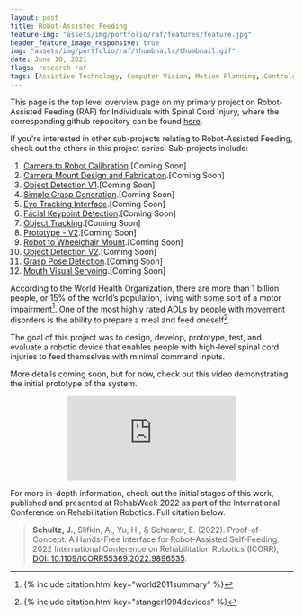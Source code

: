 ```yaml
---
layout: post
title: Robot-Assisted Feeding
feature-img: "assets/img/portfolio/raf/features/feature.jpg"
header_feature_image_responsive: true
img: "assets/img/portfolio/raf/thumbnails/thumbnail.gif"
date: June 10, 2021
flags: research raf
tags: [Assistive Technology, Computer Vision, Motion Planning, Controls, Robotics, Human-Machine Interface, Engineering, Fabrication]
---
```


<a id="TOP"></a>
This page is the top level overview page on my primary project on Robot-Assisted Feeding (RAF) for Individuals with Spinal Cord Injury, where the corresponding github repository can be found <a href="https://github.com/jschultz299/odhe_ros" target="_blank">here</a>.

If you're interested in other sub-projects relating to Robot-Assisted Feeding, check out the others in this project series! Sub-projects include:

<ol>
    <li><a href="">Camera to Robot Calibration</a>.[Coming Soon]</li>
    <li><a href="">Camera Mount Design and Fabrication</a>.[Coming Soon]</li>
    <li><a href="https://jschultz299.github.io/portfolio/objectdetection1">Object Detection V1</a>.[Coming Soon]</li>
    <li><a href="">Simple Grasp Generation</a>.[Coming Soon]</li>
    <li><a href="">Eye Tracking Interface</a>.[Coming Soon]</li>
    <li><a href="">Facial Keypoint Detection</a>.[Coming Soon]</li>
    <li><a href="">Object Tracking</a>.[Coming Soon]</li>
    <li><a href="">Prototype - V2</a>.[Coming Soon]</li>
    <li><a href="">Robot to Wheelchair Mount</a>.[Coming Soon]</li>
    <li><a href="">Object Detection V2</a>.[Coming Soon]</li>
    <li><a href="">Grasp Pose Detection</a>.[Coming Soon]</li>
    <li><a href="">Mouth Visual Servoing</a>.[Coming Soon]</li>
</ol>

According to the World Health Organization, there are more than 1 billion people, or 15% of the world’s population, living with some sort of a motor impairment[^1]. One of the most highly rated ADLs by people with movement disorders is the ability to prepare a meal and feed oneself[^2]. 

The goal of this project was to design, develop, prototype, test, and evaluate a robotic device that enables people with high-level spinal cord injuries to feed themselves with minimal command inputs.

More details coming soon, but for now, check out this video demonstrating the initial prototype of the system.

<div class="video_container" align="middle">
    <iframe src="https://www.youtube.com/embed/AmBzfEcXVCc" class="video" frameborder="0" gesture="media" allow="encrypted-media" allowfullscreen></iframe>
</div>

For more in-depth information, check out the initial stages of this work, published and presented at RehabWeek 2022 as part of the International Conference on Rehabilitation Robotics. Full citation below.

> <b>Schultz, J.</b>, Slifkin, A., Yu, H., & Schearer, E. (2022). Proof-of-Concept: A Hands-Free Interface for Robot-Assisted Self-Feeding. 2022 International Conference on Rehabilitation Robotics (ICORR), <a href="https://doi.org/10.1109/ICORR55369.2022.9896535" target="_blank">DOI: 10.1109/ICORR55369.2022.9896535</a>.

[^1]: 
    {% include citation.html key="world2011summary" %}

[^2]: 
    {% include citation.html key="stanger1994devices" %}